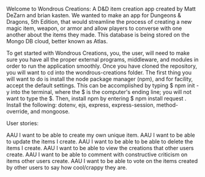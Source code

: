 Welcome to Wondrous Creations: A D&D item creation app created by Matt DeZarn and brian kasten. We wanted to make an app for Dungeons & Dragons, 5th Edition, that would streamline the process of creating a new magic item, weapon, or armor and allow players to converse with one another about the items they made. This database is being stored on the Mongo DB cloud, better known as Atlas.

To get started with Wondrous Creations, you, the user, will need to make sure you have all the proper external programs, middleware, and modules in order to run the application smoothly. Once you have cloned the repository, you will want to cd into the wondrous-creations folder. The first thing you will want to do is install the node package manager (npm), and for facility, accept the default settings. This can be accomplished by typing    $ npm init -y      into the terminal, where the $ is the computer's ending line; you will not want to type the $. Then, install npm by entering     $ npm install request   . Install the following:  dotenv, ejs, express, express-session, method-override, and mongoose.

User stories:

AAU I want to be able to create my own unique item.
AAU I want to be able to update the items I create.
AAU I want to be able to be able to delete the items I create.
AAU I want to be able to view the creations that other users create.
AAU I want to be able to comment with constructive criticism on items other users create.
AAU I want to be able to vote on the items created by other users to say how cool/crappy they are. 